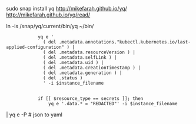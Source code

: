 sudo snap install yq
http://mikefarah.github.io/yq/
http://mikefarah.github.io/yq/read/

ln -is /snap/yq/current/bin/yq ~/bin/

                yq e '
                  ( del .metadata.annotations."kubectl.kubernetes.io/last-applied-configuration" ) |
                  ( del .metadata.resourceVersion ) |
                  ( del .metadata.selfLink ) |
                  ( del .metadata.uid ) |
                  ( del .metadata.creationTimestamp ) |
                  ( del .metadata.generation ) |
                  ( del .status )
                  ' -i $instance_filename


                if [[ $resource_type == secrets ]]; then
                    yq e '.data.* = "REDACTED"' -i $instance_filename


| yq e -P # json to yaml
